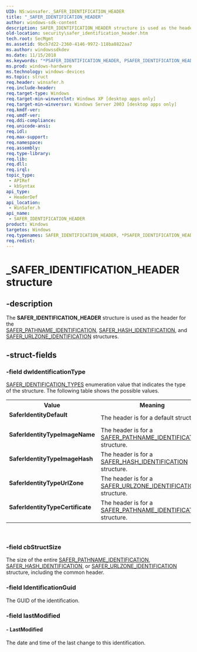```yaml
---
UID: NS:winsafer._SAFER_IDENTIFICATION_HEADER
title: "_SAFER_IDENTIFICATION_HEADER"
author: windows-sdk-content
description: SAFER_IDENTIFICATION_HEADER structure is used as the header for the SAFER_PATHNAME_IDENTIFICATION, SAFER_HASH_IDENTIFICATION, and SAFER_URLZONE_IDENTIFICATION structures.
old-location: security\safer_identification_header.htm
tech.root: SecMgmt
ms.assetid: 9bcb7d22-2360-4146-9972-118ba8822aa7
ms.author: windowssdkdev
ms.date: 11/15/2018
ms.keywords: "*PSAFER_IDENTIFICATION_HEADER, PSAFER_IDENTIFICATION_HEADER, PSAFER_IDENTIFICATION_HEADER structure pointer [Security], SAFER_IDENTIFICATION_HEADER, SAFER_IDENTIFICATION_HEADER structure [Security], SaferIdentityDefault, SaferIdentityTypeCertificate, SaferIdentityTypeImageHash, SaferIdentityTypeImageName, SaferIdentityTypeUrlZone, _SAFER_IDENTIFICATION_HEADER, _mnp_safer_identification_header, security.safer_identification_header, winsafer/PSAFER_IDENTIFICATION_HEADER, winsafer/SAFER_IDENTIFICATION_HEADER"
ms.prod: windows-hardware
ms.technology: windows-devices
ms.topic: struct
req.header: winsafer.h
req.include-header: 
req.target-type: Windows
req.target-min-winverclnt: Windows XP [desktop apps only]
req.target-min-winversvr: Windows Server 2003 [desktop apps only]
req.kmdf-ver: 
req.umdf-ver: 
req.ddi-compliance: 
req.unicode-ansi: 
req.idl: 
req.max-support: 
req.namespace: 
req.assembly: 
req.type-library: 
req.lib: 
req.dll: 
req.irql: 
topic_type:
 - APIRef
 - kbSyntax
api_type:
 - HeaderDef
api_location:
 - WinSafer.h
api_name:
 - SAFER_IDENTIFICATION_HEADER
product: Windows
targetos: Windows
req.typenames: SAFER_IDENTIFICATION_HEADER, *PSAFER_IDENTIFICATION_HEADER
req.redist: 
---
```


# _SAFER_IDENTIFICATION_HEADER structure


## -description


The <b>SAFER_IDENTIFICATION_HEADER</b> structure is used as the header for the  
<a href="https://msdn.microsoft.com/d845a750-2931-4c17-be78-92843e2bd76f">SAFER_PATHNAME_IDENTIFICATION</a>, 
<a href="https://msdn.microsoft.com/68b4b5f5-8220-4180-8243-b6f1fd7826bd">SAFER_HASH_IDENTIFICATION</a>, and 
<a href="https://msdn.microsoft.com/8f165956-9ef0-469e-a71b-f9341a347e59">SAFER_URLZONE_IDENTIFICATION</a> structures.
			


## -struct-fields




### -field dwIdentificationType


<a href="https://msdn.microsoft.com/ced40d58-e9f1-47cc-9e05-fdaa253bb16b">SAFER_IDENTIFICATION_TYPES</a> enumeration value that indicates the type of the structure. The following table shows the possible values.

<table>
<tr>
<th>Value</th>
<th>Meaning</th>
</tr>
<tr>
<td width="40%"><a id="SaferIdentityDefault"></a><a id="saferidentitydefault"></a><a id="SAFERIDENTITYDEFAULT"></a><dl>
<dt><b>SaferIdentityDefault</b></dt>
</dl>
</td>
<td width="60%">
The header is for a default structure.

</td>
</tr>
<tr>
<td width="40%"><a id="SaferIdentityTypeImageName"></a><a id="saferidentitytypeimagename"></a><a id="SAFERIDENTITYTYPEIMAGENAME"></a><dl>
<dt><b>SaferIdentityTypeImageName</b></dt>
</dl>
</td>
<td width="60%">
The header is for a <a href="https://msdn.microsoft.com/d845a750-2931-4c17-be78-92843e2bd76f">SAFER_PATHNAME_IDENTIFICATION</a> structure.

</td>
</tr>
<tr>
<td width="40%"><a id="SaferIdentityTypeImageHash"></a><a id="saferidentitytypeimagehash"></a><a id="SAFERIDENTITYTYPEIMAGEHASH"></a><dl>
<dt><b>SaferIdentityTypeImageHash</b></dt>
</dl>
</td>
<td width="60%">
The header is for a <a href="https://msdn.microsoft.com/68b4b5f5-8220-4180-8243-b6f1fd7826bd">SAFER_HASH_IDENTIFICATION</a> structure.

</td>
</tr>
<tr>
<td width="40%"><a id="SaferIdentityTypeUrlZone"></a><a id="saferidentitytypeurlzone"></a><a id="SAFERIDENTITYTYPEURLZONE"></a><dl>
<dt><b>SaferIdentityTypeUrlZone</b></dt>
</dl>
</td>
<td width="60%">
The header is for a <a href="https://msdn.microsoft.com/8f165956-9ef0-469e-a71b-f9341a347e59">SAFER_URLZONE_IDENTIFICATION</a> structure.

</td>
</tr>
<tr>
<td width="40%"><a id="SaferIdentityTypeCertificate"></a><a id="saferidentitytypecertificate"></a><a id="SAFERIDENTITYTYPECERTIFICATE"></a><dl>
<dt><b>SaferIdentityTypeCertificate</b></dt>
</dl>
</td>
<td width="60%">
The header is for a <a href="https://msdn.microsoft.com/d845a750-2931-4c17-be78-92843e2bd76f">SAFER_PATHNAME_IDENTIFICATION</a> structure.

</td>
</tr>
</table>
 


### -field cbStructSize

The size of the entire  <a href="https://msdn.microsoft.com/d845a750-2931-4c17-be78-92843e2bd76f">SAFER_PATHNAME_IDENTIFICATION</a>, 
<a href="https://msdn.microsoft.com/68b4b5f5-8220-4180-8243-b6f1fd7826bd">SAFER_HASH_IDENTIFICATION</a>, or 
<a href="https://msdn.microsoft.com/8f165956-9ef0-469e-a71b-f9341a347e59">SAFER_URLZONE_IDENTIFICATION</a> structure, including the common header.


### -field IdentificationGuid

The GUID of the identification.


### -field lastModified

 




#### - LastModified

The date and time of the last change to this identification.

